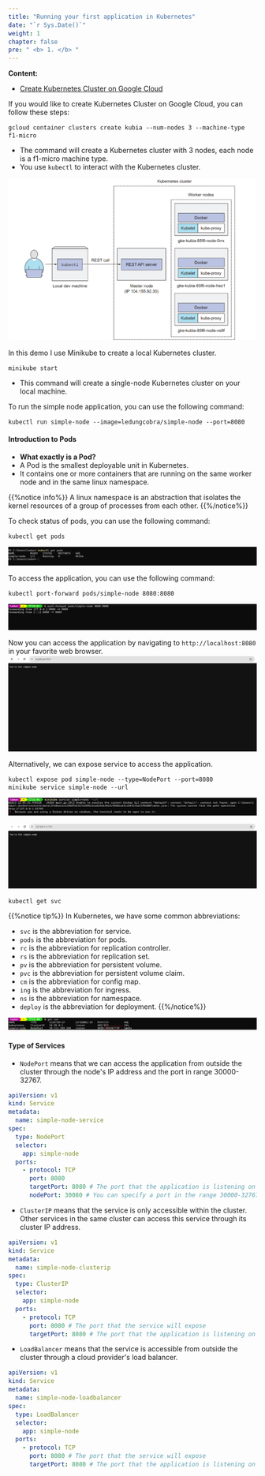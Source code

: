```yaml
---
title: "Running your first application in Kubernetes"
date: "`r Sys.Date()`"
weight: 1
chapter: false
pre: " <b> 1. </b> "
---
```


**Content:**

- [Create Kubernetes Cluster on Google Cloud](#create-kubernetes-cluster-on-google-cloud)

If you would like to create Kubernetes Cluster on Google Cloud, you can follow these steps:

```shell
gcloud container clusters create kubia --num-nodes 3 --machine-type f1-micro
```

- The command will create a Kubernetes cluster with 3 nodes, each node is a f1-micro machine type.
- You use `kubectl` to interact with the Kubernetes cluster.

![Interact with Kubernetes Cluster](./images/interact-with-kubernetes-cluster.png)

In this demo I use Minikube to create a local Kubernetes cluster.

```shell
minikube start
```

- This command will create a single-node Kubernetes cluster on your local machine.

To run the simple node application, you can use the following command:

```shell
kubectl run simple-node --image=ledungcobra/simple-node --port=8080
```

#### Introduction to Pods

- **What exactly is a Pod?**
- A Pod is the smallest deployable unit in Kubernetes.
- It contains one or more containers that are running on the same worker node and in the same linux namespace.

{{%notice info%}}
A linux namespace is an abstraction that isolates the kernel resources of a group of processes from each other.
{{%/notice%}}

To check status of pods, you can use the following command:

```shell
kubectl get pods
```

![Pods Status](images/_index-1.png)

To access the application, you can use the following command:

```shell
kubectl port-forward pods/simple-node 8080:8080
```

![Port Forwarding](images/_index-2.png)

Now you can access the application by navigating to `http://localhost:8080` in your favorite web browser.
![Access Application](images/_index-3.png)

Alternatively, we can expose service to access the application.

```shell
kubectl expose pod simple-node --type=NodePort --port=8080
minikube service simple-node --url
```

![Expose Service](images/_index-4.png)

![Access Node Port Service](images/_index-5.png)

```shell
kubectl get svc
```

{{%notice tip%}}
In Kubernetes, we have some common abbreviations:

- `svc` is the abbreviation for service.
- `pods` is the abbreviation for pods.
- `rc` is the abbreviation for replication controller.
- `rs` is the abbreviation for replication set.
- `pv` is the abbreviation for persistent volume.
- `pvc` is the abbreviation for persistent volume claim.
- `cm` is the abbreviation for config map.
- `ing` is the abbreviation for ingress.
- `ns` is the abbreviation for namespace.
- `deploy` is the abbreviation for deployment.
  {{%/notice%}}

![Get Service](images/_index-6.png)

#### Type of Services

- `NodePort` means that we can access the application from outside the cluster through the node's IP address and the port in range 30000-32767.

```yaml
apiVersion: v1
kind: Service
metadata:
  name: simple-node-service
spec:
  type: NodePort
  selector:
    app: simple-node
  ports:
    - protocol: TCP
      port: 8080
      targetPort: 8080 # The port that the application is listening on
      nodePort: 30080 # You can specify a port in the range 30000-32767 or let Kubernetes assign one automatically
```

- `ClusterIP` means that the service is only accessible within the cluster. Other services in the same cluster can access this service through its cluster IP address.

```yaml
apiVersion: v1
kind: Service
metadata:
  name: simple-node-clusterip
spec:
  type: ClusterIP
  selector:
    app: simple-node
  ports:
    - protocol: TCP
      port: 8080 # The port that the service will expose
      targetPort: 8080 # The port that the application is listening on
```

- `LoadBalancer` means that the service is accessible from outside the cluster through a cloud provider's load balancer.

```yaml
apiVersion: v1
kind: Service
metadata:
  name: simple-node-loadbalancer
spec:
  type: LoadBalancer
  selector:
    app: simple-node
  ports:
    - protocol: TCP
      port: 8080 # The port that the service will expose
      targetPort: 8080 # The port that the application is listening on
```
